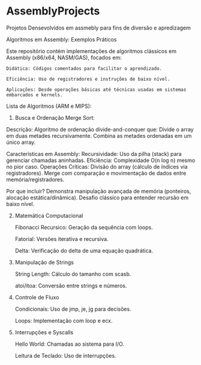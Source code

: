 # AssemblyProjects
Projetos Densevolvidos em assmebly para fins de diversão e apredizagem

Algoritmos em Assembly: Exemplos Práticos

Este repositório contém implementações de algoritmos clássicos em Assembly (x86/x64, NASM/GAS), focados em:

    Didática: Códigos comentados para facilitar o aprendizado.

    Eficiência: Uso de registradores e instruções de baixo nível.

    Aplicações: Desde operações básicas até técnicas usadas em sistemas embarcados e kernels.

Lista de Algoritmos (ARM e MIPS):

1. Busca e Ordenação
Merge Sort:

Descrição:
Algoritmo de ordenação divide-and-conquer que:
    Divide o array em duas metades recursivamente.
    Combina as metades ordenadas em um único array.

Características em Assembly:
    Recursividade: Uso da pilha (stack) para gerenciar chamadas aninhadas.
    Eficiência: Complexidade O(n log n) mesmo no pior caso.
    Operações Críticas:
        Divisão do array (cálculo de índices via registradores).
        Merge com comparação e movimentação de dados entre memória/registradores.
        
Por que incluir?
    Demonstra manipulação avançada de memória (ponteiros, alocação estática/dinâmica).
    Desafio clássico para entender recursão em baixo nível.

2. Matemática Computacional

    Fibonacci Recursico: Geração da sequência com loops.

    Fatorial: Versões iterativa e recursiva.

    Delta: Verificação do delta de uma equação quadrática.

3. Manipulação de Strings

    String Length: Cálculo do tamanho com scasb.

    atoi/itoa: Conversão entre strings e números.

4. Controle de Fluxo

    Condicionais: Uso de jmp, je, jg para decisões.

    Loops: Implementação com loop e ecx.


5. Interrupções e Syscalls

    Hello World: Chamadas ao sistema para I/O.

    Leitura de Teclado: Uso de interrupções.
